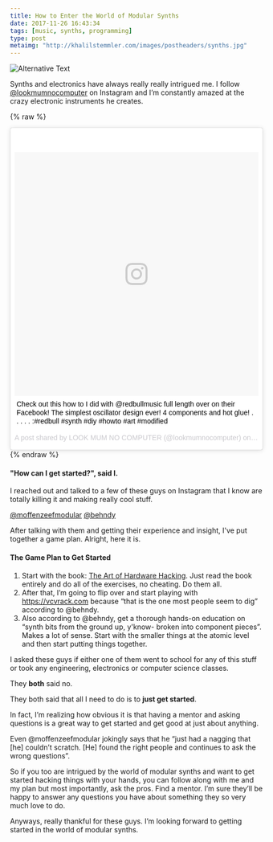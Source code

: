 ```yaml
---
title: How to Enter the World of Modular Synths
date: 2017-11-26 16:43:34
tags: [music, synths, programming]
type: post
metaimg: "http://khalilstemmler.com/images/postheaders/synths.jpg"
---
```


![Alternative Text](/images/postheaders/synths.jpg "Beautiful beautiful synths")

Synths and electronics have always really really intrigued me. I follow [@lookmumnocomputer](https://instagram.com/lookmumnocomputer) on Instagram and I’m constantly amazed at the crazy electronic instruments he creates. 

<!-- more --> 

{% raw %}
<blockquote class="instagram-media" data-instgrm-captioned data-instgrm-version="7" style=" background:#FFF; border:0; border-radius:3px; box-shadow:0 0 1px 0 rgba(0,0,0,0.5),0 1px 10px 0 rgba(0,0,0,0.15); margin: 1px; max-width:658px; padding:0; width:99.375%; width:-webkit-calc(100% - 2px); width:calc(100% - 2px);"><div style="padding:8px;"> <div style=" background:#F8F8F8; line-height:0; margin-top:40px; padding:50.0% 0; text-align:center; width:100%;"> <div style=" background:url(data:image/png;base64,iVBORw0KGgoAAAANSUhEUgAAACwAAAAsCAMAAAApWqozAAAABGdBTUEAALGPC/xhBQAAAAFzUkdCAK7OHOkAAAAMUExURczMzPf399fX1+bm5mzY9AMAAADiSURBVDjLvZXbEsMgCES5/P8/t9FuRVCRmU73JWlzosgSIIZURCjo/ad+EQJJB4Hv8BFt+IDpQoCx1wjOSBFhh2XssxEIYn3ulI/6MNReE07UIWJEv8UEOWDS88LY97kqyTliJKKtuYBbruAyVh5wOHiXmpi5we58Ek028czwyuQdLKPG1Bkb4NnM+VeAnfHqn1k4+GPT6uGQcvu2h2OVuIf/gWUFyy8OWEpdyZSa3aVCqpVoVvzZZ2VTnn2wU8qzVjDDetO90GSy9mVLqtgYSy231MxrY6I2gGqjrTY0L8fxCxfCBbhWrsYYAAAAAElFTkSuQmCC); display:block; height:44px; margin:0 auto -44px; position:relative; top:-22px; width:44px;"></div></div> <p style=" margin:8px 0 0 0; padding:0 4px;"> <a href="https://www.instagram.com/p/BaMfdrJg6SA/" style=" color:#000; font-family:Arial,sans-serif; font-size:14px; font-style:normal; font-weight:normal; line-height:17px; text-decoration:none; word-wrap:break-word;" target="_blank">Check out this how to I did with @redbullmusic full length over on their Facebook! The simplest oscillator design ever! 4 components and hot glue! . . . . . :#redbull #synth #diy #howto #art #modified</a></p> <p style=" color:#c9c8cd; font-family:Arial,sans-serif; font-size:14px; line-height:17px; margin-bottom:0; margin-top:8px; overflow:hidden; padding:8px 0 7px; text-align:center; text-overflow:ellipsis; white-space:nowrap;">A post shared by LOOK MUM NO COMPUTER (@lookmumnocomputer) on <time style=" font-family:Arial,sans-serif; font-size:14px; line-height:17px;" datetime="2017-10-13T16:40:07+00:00">Oct 13, 2017 at 9:40am PDT</time></p></div></blockquote> <script async defer src="//platform.instagram.com/en_US/embeds.js"></script>
{% endraw %}

#### "How can I get started?", said I.

I reached out and talked to a few of these guys on Instagram that I know are totally killing it and making really cool stuff.

[@moffenzeefmodular](https://instagram.com/moffenzeefmodular)
[@behndy](https://instagram.com/behndy)

After talking with them and getting their experience and insight, I've put together a game plan. Alright, here it is.

#### The Game Plan to Get Started

1. Start with the book: [The Art of Hardware Hacking](http://www.nicolascollins.com/texts/originalhackingmanual.pdf). Just read the book entirely and do all of the exercises, no cheating. Do them all. 
2. After that, I’m going to flip over and start playing with https://vcvrack.com because “that is the one most people seem to dig” according to @behndy.
3. Also according to @behndy, get a thorough hands-on education on “synth bits from the ground up, y'know- broken into component pieces”. Makes a lot of sense. Start with the smaller things at the atomic level and then start putting things together.

I asked these guys if either one of them went to school for any of this stuff or took any engineering, electronics or computer science classes.

They __both__ said no.

They both said that all I need to do is to __just get started__. 

In fact, I’m realizing how obvious it is that having a mentor and asking questions is a great way to get started and get good at just about anything.

Even @moffenzeefmodular jokingly says that he “just had a nagging that [he] couldn’t scratch. [He] found the right people and continues to ask the wrong questions”.

So if you too are intrigued by the world of modular synths and want to get started hacking things with your hands, you can follow along with me and my plan but most importantly, ask the pros. Find a mentor. I’m sure they’ll be happy to answer any questions you have about something they so very much love to do.

Anyways, really thankful for these guys. I’m looking forward to getting started in the world of modular synths.


